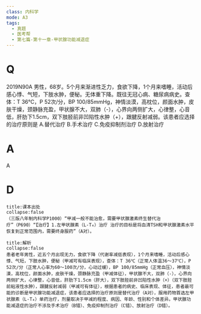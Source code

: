 ```yaml
---
class: 内科学
mode: A3
tags:
  - 真题
  - 医考帮
  - 第七篇-第十一章-甲状腺功能减退症
---
```


# Q
2019N90A 男性，68岁。5个月来渐进性乏力，食欲下降，1个月来嗜睡，活动后感心悸、气短，下肢水肿，便秘。无体重下降。既往无冠心病、糖尿病病史。查体：T 36℃，P 52次/分，BP 100/85mmHg，神情淡漠，高枕位，颜面水肿，皮肤干燥，颈静脉充盈，甲状腺不大，双肺（-），心界向两侧扩大，心律整，心音低，肝肋下1.5cm，双下肢胫前非凹陷性水肿（+），跟腱反射减弱。该患者应选择的治疗原则是
A.替代治疗
B.手术治疗
C.免疫抑制剂治疗
D.放射治疗

# A
A
# D
```ad-note
title:课本出处
collapse:false
（三版八年制内科学P1000）“甲减一般不能治愈，需要甲状腺激素终生替代治疗”（P690）“【治疗】1.左甲状腺素（L-T₄）治疗 治疗的目标是将血清TSH和甲状腺激素水平恢复到正常范围内，需要终身服药”（A对）。
```

```ad-summary
title:解析
collapse:false
患者老年男性，近五个月出现无力，食欲下降（代谢率减低表现），1个月来嗜睡，活动后感心悸、气短，下肢水肿，便秘（甲减可有临床表现），查体：T 36℃（正常人体温36～37℃），P 52次/分（正常人心率为60～100次/分，心动过缓），BP 100/85mmHg（正常血压），神情淡漠，高枕位，颜面水肿，皮肤干燥，颈静脉充盈（甲减体征），甲状腺不大，双肺（-），心界向两侧扩大，心律整，心音低，肝肋下1.5cm（肝大），双下肢胫前非凹陷性水肿（+）（双下肢胫前粘液性水肿），跟腱反射减弱（甲减可有体征），根据患者的病史、临床表现、体征，患者最可能的诊断是甲状腺功能减退症，该患者应选择的治疗原则是替代治疗（A对），服用药物首选左甲状腺素（L-T₄）单药治疗，剂量取决于甲减的程度、病因、年龄、性别和个体差异。甲状腺功能减退症的治疗不涉及手术治疗（B错）、免疫抑制剂治疗（C错）、放射治疗（D错）。
```

